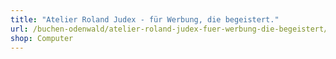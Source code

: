 ```yaml
---
title: "Atelier Roland Judex - für Werbung, die begeistert."
url: /buchen-odenwald/atelier-roland-judex-fuer-werbung-die-begeistert/
shop: Computer
---
```

